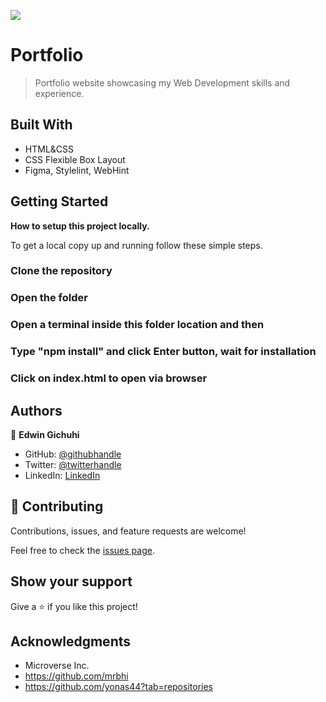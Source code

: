 ![](https://img.shields.io/badge/Microverse-blueviolet)

# Portfolio

> Portfolio website showcasing my Web Development skills and experience.

## Built With

- HTML&CSS
- CSS Flexible Box Layout
- Figma, Stylelint, WebHint

## Getting Started

**How to setup this project locally.**

To get a local copy up and running follow these simple steps.

### Clone the repository

### Open the folder

### Open a terminal inside this folder location and then

### Type "npm install" and click Enter button, wait for installation

### Click on index.html to open via browser

## Authors

👤 **Edwin Gichuhi**

- GitHub: [@githubhandle](https://github.com/egichuhis)
- Twitter: [@twitterhandle](https://twitter.com/egichuhis)
- LinkedIn: [LinkedIn](https://www.linkedin.com/in/edwin-gichuhi/)

## 🤝 Contributing

Contributions, issues, and feature requests are welcome!

Feel free to check the [issues page](https://github.com/egichuhis/Portfolio/issues).

## Show your support

Give a ⭐️ if you like this project!

## Acknowledgments

- Microverse Inc.
- <https://github.com/mrbhi>
- <https://github.com/yonas44?tab=repositories>  

